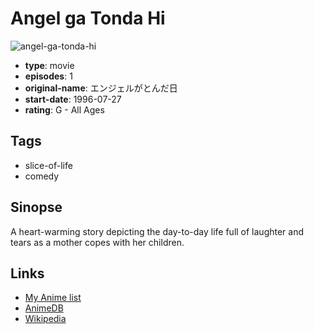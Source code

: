 # Angel ga Tonda Hi

![angel-ga-tonda-hi](https://cdn.myanimelist.net/images/anime/11/59567.jpg)

-   **type**: movie
-   **episodes**: 1
-   **original-name**: エンジェルがとんだ日
-   **start-date**: 1996-07-27
-   **rating**: G - All Ages

## Tags

-   slice-of-life
-   comedy

## Sinopse

A heart-warming story depicting the day-to-day life full of laughter and tears as a mother copes with her children.

## Links

-   [My Anime list](https://myanimelist.net/anime/22959/Angel_ga_Tonda_Hi)
-   [AnimeDB](http://anidb.info/perl-bin/animedb.pl?show=anime&aid=8608)
-   [Wikipedia](http://ja.wikipedia.org/wiki/%E7%8F%BE%E4%BB%A3%E3%81%B7%E3%82%8D%E3%81%A0%E3%81%8F%E3%81%97%E3%82%87%E3%82%93#.E6.B2.BF.E9.9D.A9)
